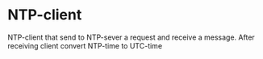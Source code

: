 # NTP-client
NTP-client that send to NTP-sever а request and receive a message. After receiving client convert NTP-time to UTC-time 
